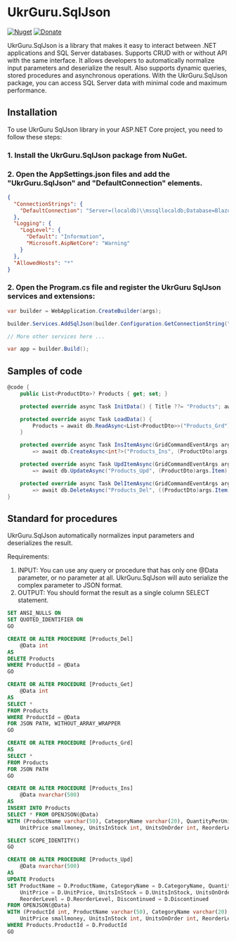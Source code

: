 # UkrGuru.SqlJson
[![Nuget](https://img.shields.io/nuget/v/UkrGuru.SqlJson)](https://www.nuget.org/packages/UkrGuru.SqlJson/)
[![Donate](https://img.shields.io/badge/Donate-PayPal-yellow.svg)](https://www.paypal.com/donate/?hosted_button_id=BPUF3H86X96YN)

UkrGuru.SqlJson is a library that makes it easy to interact between .NET applications and SQL Server databases. Supports CRUD with or without API with the same interface. It allows developers to automatically normalize input parameters and deserialize the result. Also supports dynamic queries, stored procedures and asynchronous operations. With the UkrGuru.SqlJson package, you can access SQL Server data with minimal code and maximum performance.

## Installation

To use UkrGuru SqlJson library in your ASP.NET Core project, you need to follow these steps:

### 1. Install the UkrGuru.SqlJson package from NuGet.

### 2. Open the AppSettings.json files and add the "UkrGuru.SqlJson" and "DefaultConnection" elements.

```json
{
  "ConnectionStrings": {
    "DefaultConnection": "Server=(localdb)\\mssqllocaldb;Database=BlazorAppDemo;Trusted_Connection=True;"
  },
  "Logging": {
    "LogLevel": {
      "Default": "Information",
      "Microsoft.AspNetCore": "Warning"
    }
  },
  "AllowedHosts": "*"
}
```

### 2. Open the Program.cs file and register the UkrGuru SqlJson services and extensions:

```c#
var builder = WebApplication.CreateBuilder(args);

builder.Services.AddSqlJson(builder.Configuration.GetConnectionString("DefaultConnection"));

// More other services here ... 

var app = builder.Build();
```

## Samples of code

```c#
@code {
    public List<ProductDto>? Products { get; set; }

    protected override async Task InitData() { Title ??= "Products"; await Task.CompletedTask; }

    protected override async Task LoadData() {
        Products = await db.ReadAsync<List<ProductDto>>("Products_Grd");
    }

    protected override async Task InsItemAsync(GridCommandEventArgs args) 
        => await db.CreateAsync<int?>("Products_Ins", (ProductDto)args.Item);

    protected override async Task UpdItemAsync(GridCommandEventArgs args) 
        => await db.UpdateAsync("Products_Upd", (ProductDto)args.Item);

    protected override async Task DelItemAsync(GridCommandEventArgs args) 
        => await db.DeleteAsync("Products_Del", ((ProductDto)args.Item)?.ProductId);
}
```

## Standard for procedures

UkrGuru.SqlJson automatically normalizes input parameters and deserializes the result.

Requirements:
1. INPUT: You can use any query or procedure that has only one @Data parameter, or no parameter at all. UkrGuru.SqlJson will auto serialize the complex parameter to JSON format.
2. OUTPUT: You should format the result as a single column SELECT statement. 


```sql
SET ANSI_NULLS ON
SET QUOTED_IDENTIFIER ON
GO

CREATE OR ALTER PROCEDURE [Products_Del]
    @Data int
AS
DELETE Products
WHERE ProductId = @Data
GO

CREATE OR ALTER PROCEDURE [Products_Get]
    @Data int
AS
SELECT *
FROM Products
WHERE ProductId = @Data
FOR JSON PATH, WITHOUT_ARRAY_WRAPPER
GO

CREATE OR ALTER PROCEDURE [Products_Grd]
AS
SELECT *
FROM Products
FOR JSON PATH
GO

CREATE OR ALTER PROCEDURE [Products_Ins]
	@Data nvarchar(500)  
AS
INSERT INTO Products 
SELECT * FROM OPENJSON(@Data) 
WITH (ProductName varchar(50), CategoryName varchar(20), QuantityPerUnit varchar(20), 
	UnitPrice smallmoney, UnitsInStock int, UnitsOnOrder int, ReorderLevel int, Discontinued bit)

SELECT SCOPE_IDENTITY()
GO

CREATE OR ALTER PROCEDURE [Products_Upd]
	@Data nvarchar(500)  
AS
UPDATE Products
SET ProductName = D.ProductName, CategoryName = D.CategoryName, QuantityPerUnit = D.QuantityPerUnit,
	UnitPrice = D.UnitPrice, UnitsInStock = D.UnitsInStock, UnitsOnOrder = D.UnitsOnOrder,
	ReorderLevel = D.ReorderLevel, Discontinued = D.Discontinued
FROM OPENJSON(@Data) 
WITH (ProductId int, ProductName varchar(50), CategoryName varchar(20), QuantityPerUnit varchar(20), 
	UnitPrice smallmoney, UnitsInStock int, UnitsOnOrder int, ReorderLevel int, Discontinued bit) D
WHERE Products.ProductId = D.ProductId
GO
```
